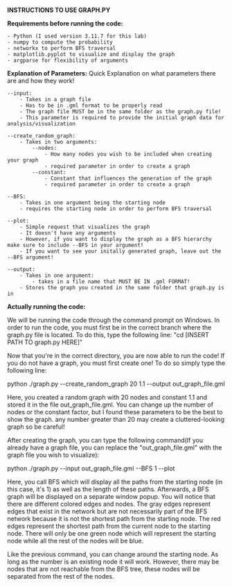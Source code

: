 **INSTRUCTIONS TO USE GRAPH.PY**

**Requirements before running the code:**

    - Python (I used version 3.11.7 for this lab)
    - numpy to compute the probability
    - networkx to perform BFS traversal
    - matplotlib.pyplot to visualize and display the graph
    - argparse for flexibility of arguments

**Explanation of Parameters:**
Quick Explanation on what parameters there are and how they work!

    --input:
        - Takes in a graph file
        - Has to be in .gml format to be properly read
        - The graph file MUST be in the same folder as the graph.py file!
        - This parameter is required to provide the initial graph data for analysis/visualization

    --create_random_graph:
        - Takes in two arguments:
            --nodes:
                - How many nodes you wish to be included when creating your graph
                - required parameter in order to create a graph
            --constant:
                - Constant that influences the generation of the graph
                - required parameter in order to create a graph
    
    --BFS:
        - Takes in one argument being the starting node
        - requires the starting node in order to perform BFS traversal
    
    --plot:
        - Simple request that visualizes the graph
        - It doesn't have any arguments
        - However, if you want to display the graph as a BFS hierarchy make sure to include --BFS in your argument!
        - If you want to see your initally generated graph, leave out the --BFS argument!
    
    --output:
        - Takes in one argument:
            - takes in a file name that MUST BE IN .gml FORMAT!
        - Stores the graph you created in the same folder that graph.py is in

**Actually running the code:**

We will be running the code through the command prompt on Windows. In order to run the code, you must first be in the correct branch where the graph.py file is located. To do this, type the following line: "cd [INSERT PATH TO graph.py HERE]"

Now that you're in the correct directory, you are now able to run the code! If you do not have a graph, you must first create one! To do so simply type the following line:

python ./graph.py --create_random_graph 20 1.1 --output out_graph_file.gml

Here, you created a random graph with 20 nodes and constant 1.1 and stored it in the file out_graph_file.gml. You can change up the number of nodes or the constant factor, but I found these parameters to be the best to show the graph. any number greater than 20 may create a cluttered-looking graph so be careful!

After creating the graph, you can type the following command(If you already have a graph file, you can replace the "out_graph_file.gml" with the graph file you wish to visualize):

python ./graph.py --input out_graph_file.gml --BFS 1 --plot

Here, you call BFS which will display all the paths from the starting node (in this case, it's 1) as well as the length of these paths. Afterwards, a BFS graph will be displayed on a separate window popup. You will notice that there are different colored edges and nodes. The gray edges represent edges that exist in the network but are not necessarily part of the BFS network because it is not the shortest path from the starting node. The red edges represent the shortest path from the current node to the starting node. There will only be one green node which will represent the starting node while all the rest of the nodes will be blue.

Like the previous command, you can change around the starting node. As long as the number is an existing node it will work. However, there may be nodes that are not reachable from the BFS tree, these nodes will be separated from the rest of the nodes.